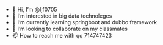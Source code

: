- 👋 Hi, I’m @ljf0705
- 👀 I’m interested in big data technoleges
- 🌱 I’m currently learning springboot and dubbo framework
- 💞️ I’m looking to collaborate on my classmates
- 📫 How to reach me with qq 714747423

<!---
ljf0705/ljf0705 is a ✨ special ✨ repository because its `README.md` (this file) appears on your GitHub profile.
You can click the Preview link to take a look at your changes.
--->
